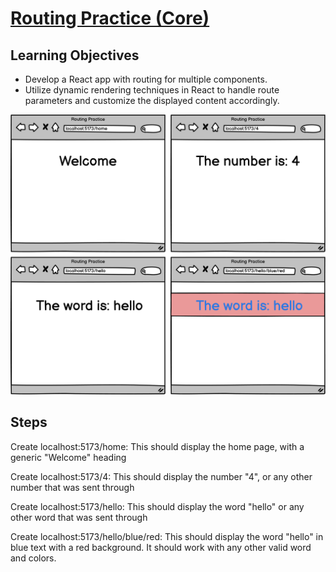 # [Routing Practice (Core)](https://login.codingdojo.com/m/754/16733/124672)

## Learning Objectives

- Develop a React app with routing for multiple components.​
- Utilize dynamic rendering techniques in React to handle route parameters and customize the displayed content accordingly.​

![](./public/1696604917__routingpractice.png)

## Steps

Create localhost:5173/home: This should display the home page, with a generic "Welcome" heading

Create localhost:5173/4: This should display the number "4", or any other number that was sent through

Create localhost:5173/hello: This should display the word "hello" or any other word that was sent through

Create localhost:5173/hello/blue/red: This should display the word "hello" in blue text with a red background. It should work with any other valid word and colors.